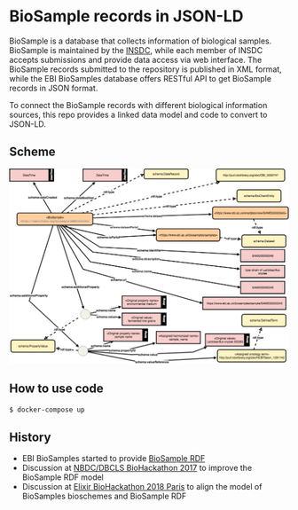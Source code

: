 # BioSample records in JSON-LD

BioSample is a database that collects information of biological samples. BioSample is maintained by the [INSDC](http://www.insdc.org), while each member of INSDC accepts submissions and provide data access via web interface. The BioSample records submitted to the repository is published in XML format, while the EBI BioSamples database offers RESTful API to get BioSample records in JSON format.

To connect the BioSample records with different biological information sources, this repo provides a linked data model and code to convert to JSON-LD.

## Scheme

![biosample records in linked data](images/biosample_ld_scheme.png)

## How to use code

```
$ docker-compose up
```

## History

- EBI BioSamples started to provide [BioSample RDF](https://www.ebi.ac.uk/rdf/services/biosamples/sparql)
- Discussion at [NBDC/DBCLS BioHackathon 2017](http://2017.biohackathon.org) to improve the BioSample RDF model
- Discussion at [Elixir BioHackathon 2018 Paris](https://bh2018paris.info) to align the model of BioSamples bioschemes and BioSample RDF
